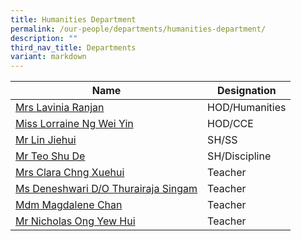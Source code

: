 ```yaml
---
title: Humanities Department
permalink: /our-people/departments/humanities-department/
description: ""
third_nav_title: Departments
variant: markdown
---
```

| Name | Designation| 
| -------- | -------- | 
|[Mrs Lavinia Ranjan](mailto:denise_lavinia_selvakumar@schools.gov.sg)|HOD/Humanities
|[Miss Lorraine Ng Wei Yin](mailto:ng_wei_yin_carrissa@schools.gov.sg)|HOD/CCE
|[Mr Lin Jiehui](mailto:lin_jiehui@schools.gov.sg)|SH/SS
|[Mr Teo Shu De](mailto:teo_shu_de@schools.gov.sg)|SH/Discipline
|[Mrs Clara Chng Xuehui](mailto:ong_xuehui_clara@schools.gov.sg)|Teacher
|[Ms Deneshwari D/O Thurairaja Singam](mailto:deneshwari_thurairaja_singam@schools.gov.sg)|Teacher|
[Mdm Magdalene Chan](mailto:magdalene_chan_may_er@schools.gov.sg)|Teacher|
[Mr Nicholas Ong Yew Hui](mailto:Nicholas_Ong_Yew_Hui_A@schools.gov.sg)|Teacher||